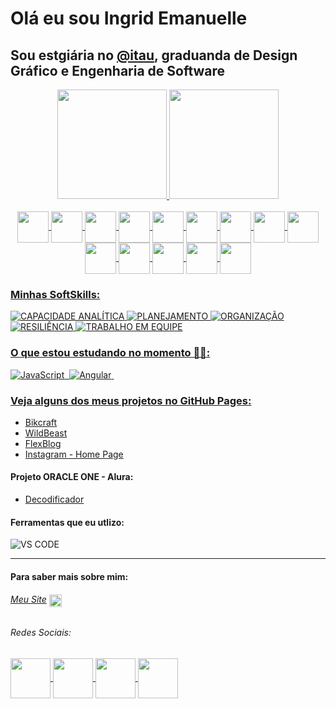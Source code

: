 # Olá eu sou Ingrid Emanuelle


## Sou estgiária no [@itau](https://www.itau.com.br/), graduanda de Design Gráfico e Engenharia de Software

<div align="center">
  
  <a href="https://github.com/ingridengdesign">
  
  <img height="175em" src="https://github-readme-stats.vercel.app/api?username=ingridengdesign&show_icons=true&theme=monokai&include_all_commits=true&count_private=true"/>
  <img height="175em" src="https://github-readme-stats.vercel.app/api/top-langs/?username=ingridengdesign&layout=compact&langs_count=7&theme=monokai"/>
  
</div>
  
<div style="display:inline_block" align="center"><br>
  
  <img align="center" width="50" src="https://cdn.jsdelivr.net/gh/devicons/devicon/icons/figma/figma-original.svg" />
  <img align="center" width="50" src="https://cdn.jsdelivr.net/gh/devicons/devicon/icons/java/java-original-wordmark.svg">
  <img align="center" width="50" src="https://cdn.jsdelivr.net/gh/devicons/devicon/icons/python/python-original-wordmark.svg">
  <img align="center" width="50" src="https://cdn.jsdelivr.net/gh/devicons/devicon/icons/html5/html5-original-wordmark.svg">
  <img align="center" width="50" src="https://cdn.jsdelivr.net/gh/devicons/devicon/icons/css3/css3-original-wordmark.svg">
  <img align="center" width="50" src="https://cdn.jsdelivr.net/gh/devicons/devicon/icons/javascript/javascript-plain.svg">
  <img align="center" width="50" src="https://cdn.jsdelivr.net/gh/devicons/devicon/icons/bootstrap/bootstrap-plain-wordmark.svg">
  <img align="center" width="50" src="https://cdn.jsdelivr.net/gh/devicons/devicon/icons/jquery/jquery-original-wordmark.svg">
  <img align="center" width="50" src="https://cdn.jsdelivr.net/gh/devicons/devicon/icons/php/php-original.svg"> 
  <img align="center" width="50" src="https://cdn.jsdelivr.net/gh/devicons/devicon/icons/mysql/mysql-original-wordmark.svg" />
  <img align="center" width="50" src="https://cdn.jsdelivr.net/gh/devicons/devicon/icons/angularjs/angularjs-original.svg" />
  <img align="center" width="50" src="https://cdn.jsdelivr.net/gh/devicons/devicon/icons/typescript/typescript-original.svg" />
  <img align="center" width="50" src="https://cdn.jsdelivr.net/gh/devicons/devicon/icons/spring/spring-original.svg" />
  <img align="center" width="50" src="https://cdn.jsdelivr.net/gh/devicons/devicon/icons/react/react-original.svg" />

</div>

### Minhas SoftSkills:

![CAPACIDADE ANALÍTICA](https://img.shields.io/badge/-CAPACIDADE%20ANAL%C3%8DTICA-272822?style=for-the-badge)
![PLANEJAMENTO](https://img.shields.io/badge/-PLANEJAMENTO-272822?style=for-the-badge)
![ORGANIZAÇÃO](https://img.shields.io/badge/-ORAGANIZAÇÃO-272822?style=for-the-badge)
![RESILIÊNCIA](https://img.shields.io/badge/-RESILIÊNCIA-272822?style=for-the-badge)
![TRABALHO EM EQUIPE](https://img.shields.io/badge/-TRABALHO%20EM%20EQUIPE-272822?style=for-the-badge)
  
  ### O que estou estudando no momento 👩‍💻:
  ![JavaScript](https://img.shields.io/badge/-JavaScript-CB7E2C?style=for-the-badge&logo=javascript)&nbsp;
  ![Angular](https://img.shields.io/badge/-Angular-CB7E2C?style=for-the-badge&logo=angular)&nbsp;
  <br>  
 
  ### Veja alguns dos meus projetos no GitHub Pages:
  
  - [Bikcraft](https://ingridengdesign.github.io/origamid-bikcraft/)
  - [WildBeast](https://ingridengdesign.github.io/origamid-wildbeast/)
  - [FlexBlog](https://ingridengdesign.github.io/origamid-flexblog/)
  - [Instagram - Home Page](https://ingridengdesign.github.io/instagram-home-page/)
  
  #### Projeto ORACLE ONE - Alura:
  - [Decodificador](https://ingridengdesign.github.io/ChallengeOneLogicaBr/)
  
  #### Ferramentas que eu utlizo:
  ![VS CODE](https://img.shields.io/badge/-VS%20Code-272822?style=for-the-badge&logo=visualstudiocode&logoColor=007ACC)
  
  ---
  #### Para saber mais sobre mim:
  
  ######  [Meu Site](https://ingridemanuelle.com) <a href="https://ingridemanuelle.com" target="_blank" ref="noopener noreferrer"> <img align="center" width="20" src="https://user-images.githubusercontent.com/71468902/216183385-01a75b0b-a852-4931-85c5-54c45194d613.png"/>
 </a>
  
  ###### Redes Sociais:
<div> 
 <a href="https://www.dribbble.com/ingridmanu" target="_blank" ref="noopener noreferrer">
  <img align="center" width="64" src="https://img.icons8.com/color/100/000000/dribbble.png"/>
  </a>
 <a href="https://www.behance.net/ingridemanuelle" target="_blank" ref="noopener noreferrer">
   <img align="center" width="64" src="https://img.icons8.com/color/100/000000/behance.png"/>
 </a> 
 <a href="https://www.linkedin.com/in/ingridemanuelle" target="_blank" ref="noopener noreferrer">
  <img align="center" width="64" src="https://img.icons8.com/color/100/000000/linkedin.png"/>
 </a> 
  <a href = "mailto:ingrid_engdesign@gmail.com">
  <img align="center" width="64" src="https://img.icons8.com/color/100/000000/secured-letter--v1.png"/>
 </a>
</div>
